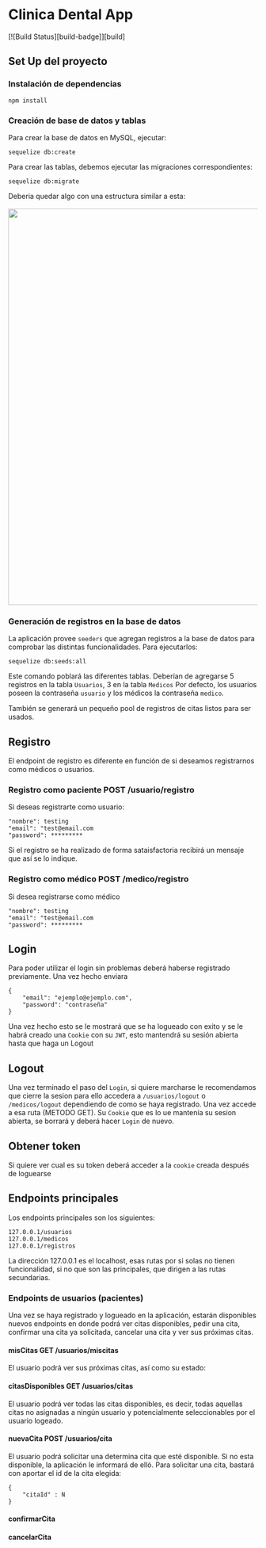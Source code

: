 # Clinica Dental App
[![Build Status][build-badge]][build]
## Set Up del proyecto

### Instalación de dependencias

```
npm install
```

### Creación de base de datos y tablas

Para crear la base de datos en MySQL, ejecutar:

```
sequelize db:create
```

Para crear las tablas, debemos ejecutar las migraciones correspondientes:

```
sequelize db:migrate
```
Deberia quedar algo con una estructura similar a esta: 
<br><br>
<img src="https://i.imgur.com/osUbKJe.png" width="800"></img>

### Generación de registros en la base de datos

La aplicación provee `seeders` que agregan registros a la base de datos para comprobar las distintas funcionalidades. Para ejecutarlos:

```
sequelize db:seeds:all
```

Este comando poblará las diferentes tablas. Deberían de agregarse 5 registros en la tabla `Usuarios`, 3 en la tabla `Medicos`
Por defecto, los usuarios poseen la contraseña `usuario` y los médicos la contraseña `medico`.

También se generará un pequeño pool de registros de citas listos para ser usados.

## Registro

El endpoint de registro es diferente en función de si deseamos registrarnos como médicos o usuarios.

### Registro como paciente POST /usuario/registro

Si deseas registrarte como usuario:

```
"nombre": testing
"email": "test@email.com
"password": *********
```

Si el registro se ha realizado de forma sataisfactoria recibirá un mensaje que así se lo indique.

### Registro como médico POST /medico/registro

Si desea registrarse como médico

```
"nombre": testing
"email": "test@email.com
"password": *********
```

## Login

Para poder utilizar el login sin problemas deberá haberse registrado previamente. Una vez hecho enviara

```
{
    "email": "ejemplo@ejemplo.com",
    "password": "contraseña"
}
```

Una vez hecho esto se le mostrará que se ha logueado con exito y se le habrá creado una `Cookie` con su `JWT`, esto mantendrá su sesión abierta hasta que haga un Logout

## Logout

Una vez terminado el paso del `Login`, si quiere marcharse le recomendamos que cierre la sesion para ello accedera a `/usuarios/logout` o `/medicos/logout` dependiendo de como se haya registrado. Una vez accede a esa ruta (METODO GET). Su `Cookie` que es lo ue mantenía su sesion abierta, se borrará y deberá hacer `Login` de nuevo. 

## Obtener token

Si quiere ver cual es su token deberá acceder a la `cookie` creada después de loguearse

## Endpoints principales

Los endpoints principales son los siguientes:

```
127.0.0.1/usuarios
127.0.0.1/medicos
127.0.0.1/registros
```
La dirección 127.0.0.1 es el localhost, esas rutas por si solas no tienen funcionalidad, si no que son las principales, que dirigen a las rutas secundarias.

### Endpoints de usuarios (pacientes)

Una vez se haya registrado y logueado en la aplicación, estarán disponibles nuevos endpoints en donde podrá ver citas disponibles, pedir una cita, confirmar una cita ya solicitada, cancelar una cita y ver sus próximas citas.

#### misCitas GET /usuarios/miscitas

El usuario podrá ver sus próximas citas, así como su estado:

#### citasDisponibles GET /usuarios/citas

El usuario podrá ver todas las citas disponibles, es decir, todas aquellas citas no asignadas a ningún usuario y potencialmente seleccionables por el usuario logeado.

#### nuevaCita POST /usuarios/cita

El usuario podrá solicitar una determina cita que esté disponible. Si no esta disponible, la aplicación le informará de elló. Para solicitar una cita, bastará con aportar el id de la cita elegida:

```
{
    "citaId" : N
}
```

#### confirmarCita

#### cancelarCita
